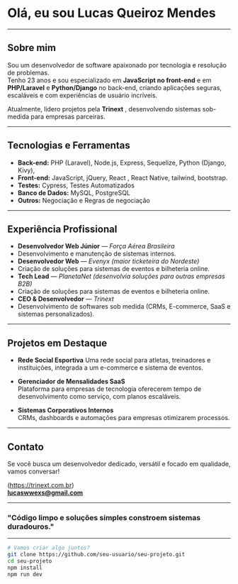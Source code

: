 #  Olá, eu sou Lucas Queiroz Mendes  

---

##  Sobre mim  
Sou um desenvolvedor de software apaixonado por tecnologia e resolução de problemas.  
Tenho 23 anos e sou especializado em **JavaScript no front-end** e em **PHP/Laravel** e **Python/Django** no back-end, criando aplicações seguras, escaláveis e com experiências de usuário incríveis.  

Atualmente, lidero projetos pela **Trinext** , desenvolvendo sistemas sob-medida para empresas parceiras.  

---

##  Tecnologias e Ferramentas  
- **Back-end:** PHP (Laravel), Node.js, Express, Sequelize, Python (Django, Kivy), 
- **Front-end:** JavaScript, jQuery, React , React Native, tailwind,  bootstrap.
- **Testes:** Cypress, Testes Automatizados  
- **Banco de Dados:** MySQL, PostgreSQL  
- **Outros:** Negociação e Regras de negociação

---

##  Experiência Profissional  
-  **Desenvolvedor Web Júnior** — *Força Aérea Brasileira*  
  - Desenvolvimento e manutenção de sistemas internos.  
-  **Desenvolvedor Web** — *Evenyx (maior ticketeira do Nordeste)*  
  - Criação de soluções para sistemas de eventos e bilheteria online. 
-  **Tech Lead** — *PlanetaNet (desenvolvia soluções para outras empresas B2B)*  
  - Criação de soluções para sistemas de eventos e bilheteria online.  
-  **CEO & Desenvolvedor** — *Trinext*  
  - Desenvolvimento de softwares sob medida (CRMs, E-commerce, SaaS e sistemas personalizados).  

---

##  Projetos em Destaque  
- **Rede Social Esportiva** 
  Uma rede social para atletas, treinadores e instituições, integrada a um e-commerce e sistema de eventos.  

- **Gerenciador de Mensalidades SaaS**  
  Plataforma para empresas de tecnologia oferecerem tempo de desenvolvimento como serviço, com planos escaláveis.  

- **Sistemas Corporativos Internos**   
  CRMs, dashboards e automações para empresas otimizarem processos.  

---

##  Contato  
Se você busca um desenvolvedor dedicado, versátil e focado em qualidade, vamos conversar!  

 (https://trinext.com.br)  
 **lucaswwexs@gmail.com**  

---

###  "Código limpo e soluções simples constroem sistemas duradouros."  

---

```bash
# Vamos criar algo juntos?
git clone https://github.com/seu-usuario/seu-projeto.git
cd seu-projeto
npm install
npm run dev
